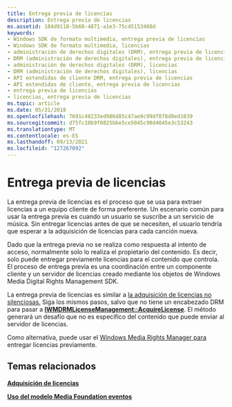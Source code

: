 ```yaml
---
title: Entrega previa de licencias
description: Entrega previa de licencias
ms.assetid: 184d9118-5b60-4871-a1e3-75c45153460d
keywords:
- Windows SDK de formato multimedia, entrega previa de licencias
- Windows SDK de formato multimedia, licencias
- administración de derechos digitales (DRM), entrega previa de licencias
- DRM (administración de derechos digitales), entrega previa de licencias
- administración de derechos digitales (DRM), licencias
- DRM (administración de derechos digitales), licencias
- API extendidas de cliente DRM, entrega previa de licencias
- API extendidas de cliente, entrega previa de licencias
- entrega previa de licencias
- licencias, entrega previa de licencias
ms.topic: article
ms.date: 05/31/2018
ms.openlocfilehash: 7691c48233ed986d85c47ae9c99df078d0ed1039
ms.sourcegitcommit: d75fc10b9f0825bbe5ce5045c90d4045e3c53243
ms.translationtype: MT
ms.contentlocale: es-ES
ms.lasthandoff: 09/13/2021
ms.locfileid: "127267092"
---
```

# <a name="license-pre-delivery"></a>Entrega previa de licencias

La entrega previa de licencias es el proceso que se usa para extraer licencias a un equipo cliente de forma preferente. Un escenario común para usar la entrega previa es cuando un usuario se suscribe a un servicio de música. Sin entregar licencias antes de que se necesiten, el usuario tendría que esperar a la adquisición de licencias para cada canción nueva.

Dado que la entrega previa no se realiza como respuesta al intento de acceso, normalmente solo lo realiza el propietario del contenido. Es decir, solo puede entregar previamente licencias para el contenido que controla. El proceso de entrega previa es una coordinación entre un componente cliente y un servidor de licencias creado mediante los objetos de Windows Media Digital Rights Management SDK.

La entrega previa de licencias es similar a [la adquisición de licencias no silenciosas.](non-silent-license-acquisition.md) Siga los mismos pasos, salvo que no tiene un encabezado DRM para pasar a [**IWMDRMLicenseManagement::AcquireLicense**](iwmdrmlicensemanagement-acquirelicense.md). El método generará un desafío que no es específico del contenido que puede enviar al servidor de licencias.

Como alternativa, puede usar el [Windows Media Rights Manager para](/previous-versions//bb676133(v=technet.10)) entregar licencias previamente.

## <a name="related-topics"></a>Temas relacionados

<dl> <dt>

[**Adquisición de licencias**](acquiring-licenses.md)
</dt> <dt>

[**Uso del modelo Media Foundation eventos**](using-the-media-foundation-model.md)
</dt> </dl>

 

 